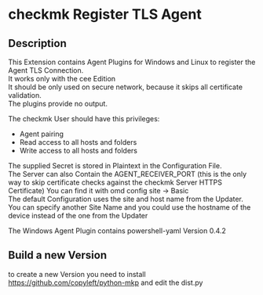 # checkmk Register TLS Agent
## Description
This Extension contains Agent Plugins for Windows and Linux to register the Agent TLS Connection.  
It works only with the cee Edition  
It should be only used on secure network, because it skips  all certificate validation.  
The plugins provide no output.  

The checkmk User should have this privileges:
- Agent pairing
- Read access to all hosts and folders
- Write access to all hosts and folders


The supplied Secret is stored in Plaintext in the Configuration File.  
The Server can also Contain the AGENT_RECEIVER_PORT (this is the only way to skip certificate checks against the checkmk Server HTTPS Certificate) You can find it with omd config site -> Basic  
The default Configuration uses the site and host name from the Updater.  
You can specify another Site Name and you could use the hostname of the device instead of the one from the Updater


The Windows Agent Plugin contains powershell-yaml Version 0.4.2

## Build a new Version
to create a new Version you need to install https://github.com/copyleft/python-mkp and edit the dist.py
